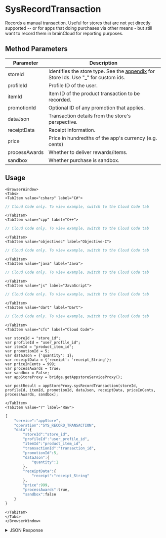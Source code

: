 # SysRecordTransaction

Records a manual transaction. Useful for stores that are not yet directly supported -- or for apps that doing purchases via other means - but still want to record them in brainCloud for reporting purposes.

<PartialServop service_name="appStore" operation_name="SYS_RECORD_TRANSACTION" />

## Method Parameters

| Parameter     | Description                                            |
| ------------- | ------------------------------------------------------ |
| storeId       | Identifies the store type.  See the [appendix](/appendix/platformIds) for Store Ids.  Use "_<id>" for custom ids. |
| profileId     | Profile ID of the user.                                |
| itemId        | Item ID of the product transaction to be recorded.     |
| promotionId   | Optional ID of any promotion that applies.             |
| dataJson      | Transaction details from the store's perspective.      |
| receiptData   | Receipt information.                                   |
| price         | Price in hundredths of the app's currency (e.g. cents) |
| processAwards | Whether to deliver rewards/items.                      |
| sandbox       | Whether purchase is sandbox.                           |


## Usage

```mdx-code-block
<BrowserWindow>
<Tabs>
<TabItem value="csharp" label="C#">
```

```csharp
// Cloud Code only. To view example, switch to the Cloud Code tab
```

```mdx-code-block
</TabItem>
<TabItem value="cpp" label="C++">
```

```cpp
// Cloud Code only. To view example, switch to the Cloud Code tab
```

```mdx-code-block
</TabItem>
<TabItem value="objectivec" label="Objective-C">
```

```objectivec
// Cloud Code only. To view example, switch to the Cloud Code tab
```

```mdx-code-block
</TabItem>
<TabItem value="java" label="Java">
```

```java
// Cloud Code only. To view example, switch to the Cloud Code tab
```

```mdx-code-block
</TabItem>
<TabItem value="js" label="JavaScript">
```

```javascript
// Cloud Code only. To view example, switch to the Cloud Code tab
```

```mdx-code-block
</TabItem>
<TabItem value="dart" label="Dart">
```

```dart
// Cloud Code only. To view example, switch to the Cloud Code tab
```

```mdx-code-block
</TabItem>
<TabItem value="cfs" label="Cloud Code">
```

```cfscript
var storeId = "store_id";
var profileId = "user_profile_id";
var itemId = "product_item_id";
var promotionId = 5;
var dataJson = {'quantity': 1};
var receiptData = {'receipt': 'receipt_String'};
var priceInCents = 999;
var processAwards = true;
var sandbox = False;
var appStoreProxy = bridge.getAppstoreServiceProxy();

var postResult = appStoreProxy.sysRecordTransaction(storeId, profileId, itemId, promotionId, dataJson, receiptData, priceInCents, processAwards, sandbox);
```

```mdx-code-block
</TabItem>
<TabItem value="r" label="Raw">
```

```r
{
    "service":"appStore",
    "operation":"SYS_RECORD_TRANSACTION",
    "data":{
        "storeId":"store_id",
        "profileId":"user_profile_id",
        "itemId":"product_item_id",
        "transactionId":"transaction_id",
        "promotionId":5,
        "dataJson":{
            "quantity":1
        },
        "receiptData":{
            "receipt":"receipt_String"
        },
        "price":999,
        "processAwards":true,
        "sandbox":false
    }
}
```

```mdx-code-block
</TabItem>
</Tabs>
</BrowserWindow>
```

<details>
<summary>JSON Response</summary>

```json
{
    "data": {
        "userItemRewards": {
            "sword001": {
                "fac9e483-c958-46b9-a478-06c97a85e74a": {
                    "itemId": "fac9e483-c958-46b9-a478-06c97a85e74a",
                    "quantity": 1
                }
            }
        },
        "extra": {
            "customAttr": "value"
        },
        "rewards": {
            "extra": {
                "customAttr": "value"
            },
            "currency": {
                "bar": 10
            },
            "items": {
                "sword001": {
                    "defId": "sword001",
                    "quantity": 1
                }
            }
        },
        "currencies": {
            "currency": {
                "bar": {
                    "consumed": 0,
                    "balance": 30,
                    "purchased": 10,
                    "awarded": 20,
                    "revoked": 0
                },
                "coins": {
                    "consumed": 0,
                    "balance": 24,
                    "purchased": 0,
                    "awarded": 24,
                    "revoked": 0
                }
            }
        }
    },
    "status": 200
}
```

</details>
